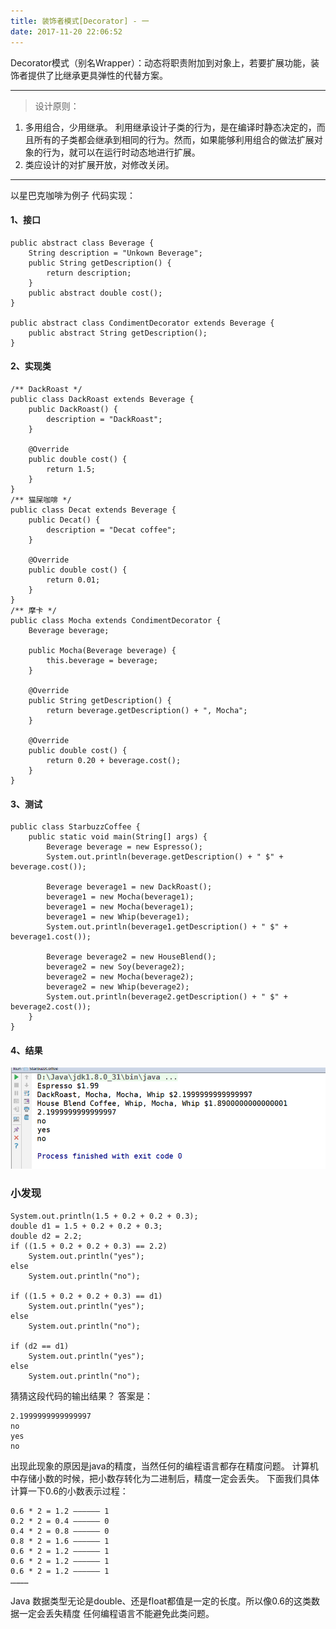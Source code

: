 ```yaml
---
title: 装饰者模式[Decorator] - 一
date: 2017-11-20 22:06:52
---
```


Decorator模式（别名Wrapper）：动态将职责附加到对象上，若要扩展功能，装饰者提供了比继承更具弹性的代替方案。

---

> 设计原则：
1. 多用组合，少用继承。
利用继承设计子类的行为，是在编译时静态决定的，而且所有的子类都会继承到相同的行为。然而，如果能够利用组合的做法扩展对象的行为，就可以在运行时动态地进行扩展。
2. 类应设计的对扩展开放，对修改关闭。

---

以星巴克咖啡为例子
代码实现：

#### 1、接口
```
public abstract class Beverage {
    String description = "Unkown Beverage";
    public String getDescription() {
        return description;
    }
    public abstract double cost();
}

public abstract class CondimentDecorator extends Beverage {
    public abstract String getDescription();
}
```
#### 2、实现类
```
/** DackRoast */
public class DackRoast extends Beverage {
    public DackRoast() {
        description = "DackRoast";
    }

    @Override
    public double cost() {
        return 1.5;
    }
}
/** 猫屎咖啡 */
public class Decat extends Beverage {
    public Decat() {
        description = "Decat coffee";
    }

    @Override
    public double cost() {
        return 0.01;
    }
}
/** 摩卡 */
public class Mocha extends CondimentDecorator {
    Beverage beverage;

    public Mocha(Beverage beverage) {
        this.beverage = beverage;
    }

    @Override
    public String getDescription() {
        return beverage.getDescription() + ", Mocha";
    }

    @Override
    public double cost() {
        return 0.20 + beverage.cost();
    }
}
```
#### 3、测试
```
public class StarbuzzCoffee {
    public static void main(String[] args) {
        Beverage beverage = new Espresso();
        System.out.println(beverage.getDescription() + " $" + beverage.cost());

        Beverage beverage1 = new DackRoast();
        beverage1 = new Mocha(beverage1);
        beverage1 = new Mocha(beverage1);
        beverage1 = new Whip(beverage1);
        System.out.println(beverage1.getDescription() + " $" + beverage1.cost());

        Beverage beverage2 = new HouseBlend();
        beverage2 = new Soy(beverage2);
        beverage2 = new Mocha(beverage2);
        beverage2 = new Whip(beverage2);
        System.out.println(beverage2.getDescription() + " $" + beverage2.cost());
    }
}
```
#### 4、结果
![Wrapper](/images/201711/20171121-Wrapper.png)

### 小发现
```
System.out.println(1.5 + 0.2 + 0.2 + 0.3);
double d1 = 1.5 + 0.2 + 0.2 + 0.3;
double d2 = 2.2;
if ((1.5 + 0.2 + 0.2 + 0.3) == 2.2)
    System.out.println("yes");
else
    System.out.println("no");

if ((1.5 + 0.2 + 0.2 + 0.3) == d1)
    System.out.println("yes");
else
    System.out.println("no");

if (d2 == d1)
    System.out.println("yes");
else
    System.out.println("no");
```
猜猜这段代码的输出结果？
答案是：
```
2.1999999999999997
no
yes
no
```

出现此现象的原因是java的精度，当然任何的编程语言都存在精度问题。
计算机中存储小数的时候，把小数存转化为二进制后，精度一定会丢失。
下面我们具体计算一下0.6的小数表示过程：
```
0.6 * 2 = 1.2 —————— 1 
0.2 * 2 = 0.4 —————— 0 
0.4 * 2 = 0.8 —————— 0 
0.8 * 2 = 1.6 —————— 1 
0.6 * 2 = 1.2 —————— 1 
0.6 * 2 = 1.2 —————— 1
0.6 * 2 = 1.2 —————— 1
…………
```
Java 数据类型无论是double、还是float都值是一定的长度。所以像0.6的这类数据一定会丢失精度
任何编程语言不能避免此类问题。
